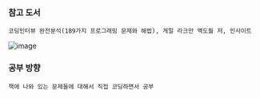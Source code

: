 ### 참고 도서
    코딩인터뷰 완전분석(189가지 프로그래밍 문제와 해법), 게일 라크만 맥도월 저, 인사이트

![image](https://user-images.githubusercontent.com/28583661/149343318-0cf53587-8527-443d-b3ef-4da73ead8f07.png)

### 공부 방향
    책에 나와 있는 문제들에 대해서 직접 코딩하면서 공부
